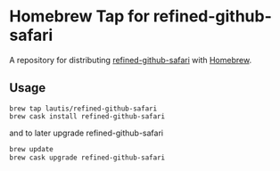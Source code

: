 # Homebrew Tap for refined-github-safari

A repository for distributing [refined-github-safari](https://github.com/lautis/refined-github-safari) with [Homebrew](https://brew.sh/).

## Usage

```
brew tap lautis/refined-github-safari
brew cask install refined-github-safari
```

and to later upgrade refined-github-safari

```sh
brew update
brew cask upgrade refined-github-safari
```
